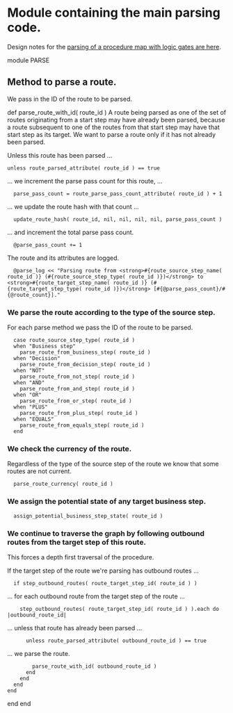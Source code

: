 # Module containing the main parsing code.

Design notes for the [parsing of a procedure map with logic gates are here](https://ukparliament.github.io/ontologies/procedure/flowcharts/meta/design-notes/#procedure-maps-with-logic-gates).

module PARSE
## Method to parse a route.

We pass in the ID of the route to be parsed.

  def parse_route_with_id( route_id )
A route being parsed as one of the set of routes originating from a start step may have already been parsed, because a route subsequent to one of the routes from that start step may have that start step as its target. We want to parse a route only if it has not already been parsed.

Unless this route has been parsed ...

    unless route_parsed_attribute( route_id ) == true
... we increment the parse pass count for this route, ...

      parse_pass_count = route_parse_pass_count_attribute( route_id ) + 1
... we update the route hash with that count ...

      update_route_hash( route_id, nil, nil, nil, nil, parse_pass_count )
... and increment the total parse pass count.

      @parse_pass_count += 1
The route and its attributes are logged.

      @parse_log << "Parsing route from <strong>#{route_source_step_name( route_id )} (#{route_source_step_type( route_id )})</strong> to <strong>#{route_target_step_name( route_id )} (#{route_target_step_type( route_id )})</strong> [#{@parse_pass_count}/#{@route_count}]."
### We parse the route according to the type of the source step.

For each parse method we pass the ID of the route to be parsed.

      case route_source_step_type( route_id )
      when "Business step"
        parse_route_from_business_step( route_id )
      when "Decision"
        parse_route_from_decision_step( route_id )
      when "NOT"
        parse_route_from_not_step( route_id )
      when "AND"
        parse_route_from_and_step( route_id )
      when "OR"
        parse_route_from_or_step( route_id )
      when "PLUS"
        parse_route_from_plus_step( route_id )
      when "EQUALS"
        parse_route_from_equals_step( route_id )
      end
### We check the currency of the route.

Regardless of the type of the source step of the route we know that some routes are not current.

      parse_route_currency( route_id )
### We assign the potential state of any target business step.

      assign_potential_business_step_state( route_id )
### We continue to traverse the graph by following outbound routes from the target step of this route.

This forces a depth first traversal of the procedure.

If the target step of the route we're parsing has outbound routes ...

      if step_outbound_routes( route_target_step_id( route_id ) )
... for each outbound route from the target step of the route ...

        step_outbound_routes( route_target_step_id( route_id ) ).each do |outbound_route_id|
... unless that route has already been parsed ...

          unless route_parsed_attribute( outbound_route_id ) == true
... we parse the route.

            parse_route_with_id( outbound_route_id )
          end
        end
      end
    end
  end
end